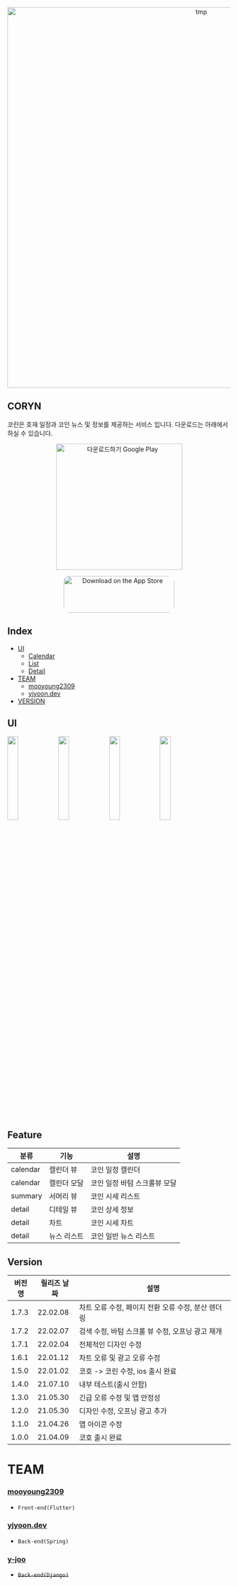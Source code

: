 <p align="center">
<img width="860" alt="tmp" src="https://user-images.githubusercontent.com/77970826/153161377-e22befe9-d977-4a66-8813-24a6f0965e30.png">
</p>

## CORYN
코린은 호재 일정과 코인 뉴스 및 정보를 제공하는 서비스 입니다.
다운로드는 아래에서 하실 수 있습니다.

<p align="center">
<a href='https://play.google.com/store/apps/details?id=com.O2Apps.coho&hl=ko&gl=US&pcampaignid=pcampaignidMKT-Other-global-all-co-prtnr-py-PartBadge-Mar2515-1' ><img alt='다운로드하기 Google Play' src='https://play.google.com/intl/en_us/badges/static/images/badges/ko_badge_web_generic.png' width='285px' /></a>
</p>
<p align="center">
<a href="https://apps.apple.com/us/app/%EC%BD%94%EB%A6%B0/id1602890591?itsct=apps_box_badge&amp;itscg=30200" style="display: inline-block; overflow: hidden; border-radius: 13px; width: 250px; height: 83px;"><img src="https://tools.applemediaservices.com/api/badges/download-on-the-app-store/black/en-us?size=250x83&amp;releaseDate=1641254400&h=ddfff0c3bd61d9f88f53494b401881d3" alt="Download on the App Store" style="border-radius: 13px; width: 250px; height: 83px;"></a>
</p>

## Index

- [UI](#ui)
  * [Calendar](#calendar)
  * [List](#list)
  * [Detail](#detail)
- [TEAM](#team)
    + [mooyoung2309](https://github.com/mooyoung2309)
    + [yjyoon.dev](https://github.com/yjyoon-dev)
- [VERSION](#version)

## UI
<p align="left">
<img width="22%" src="https://user-images.githubusercontent.com/77970826/153333954-9213d6e8-3412-4bb7-a15d-c7810b4963ba.png">
<img width="22%" src="https://user-images.githubusercontent.com/77970826/153333965-104de04c-eef3-45e4-8177-56a24f6d9758.png">
<img width="22%" src="https://user-images.githubusercontent.com/77970826/153333969-6bd5f6aa-b140-497a-909d-25f4f3e8cddf.png">
<img width="22%" src="https://user-images.githubusercontent.com/77970826/153333971-39743d29-7389-4fb2-b2a8-cdab193dec34.png">
</p>

## Feature
|분류|기능|설명|
|---|---|---|
|calendar|캘린더 뷰|코인 일정 캘린더|
|calendar|캘린더 모달|코인 일정 바텀 스크롤뷰 모달|
|summary|서머리 뷰|코인 시세 리스트|
|detail|디테일 뷰|코인 상세 정보|
|detail|차트|코인 시세 차트|
|detail|뉴스 리스트|코인 일반 뉴스 리스트| 

## Version
|버전명|릴리즈 날짜|설명|
|---|---|---|
|1.7.3|22.02.08|차트 오류 수정, 페이지 전환 오류 수정, 분산 렌더링|
|1.7.2|22.02.07|검색 수정, 바텀 스크롤 뷰 수정, 오프닝 광고 재개|
|1.7.1|22.02.04|전체적인 디자인 수정|
|1.6.1|22.01.12|차트 오류 및 광고 오류 수정|
|1.5.0|22.01.02|코호 -> 코린 수정, ios 출시 완료|
|1.4.0|21.07.10|내부 테스트(출시 안함)|
|1.3.0|21.05.30|긴급 오류 수정 및 앱 안정성|
|1.2.0|21.05.30|디자인 수정, 오프닝 광고 추가|
|1.1.0|21.04.26|앱 아이콘 수정|
|1.0.0|21.04.09|코호 출시 완료|

# TEAM
### [mooyoung2309](https://github.com/mooyoung2309)
- `Front-end(Flutter)`

### [yjyoon.dev](https://github.com/yjyoon-dev)
- `Back-end(Spring)`

### [y-joo](https://github.com/Y-Joo)
- ~~`Back-end(Django)`~~
